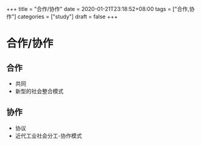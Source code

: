 +++
title = "合作/协作"
date = 2020-01-21T23:18:52+08:00
tags = ["合作,协作"]
categories = ["study"]
draft = false
+++

# 合作/协作
## 合作
- 共同
- 新型的社会整合模式
## 协作
- 协议
- 近代工业社会分工-协作模式
